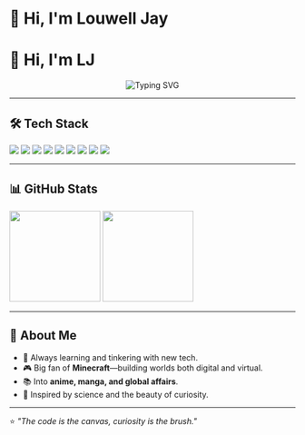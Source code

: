 # 👋 Hi, I'm Louwell Jay

# 👋 Hi, I'm LJ

<p align="center">
  <img src="https://readme-typing-svg.demolab.com?font=Fira+Code&weight=500&size=22&pause=1000&color=00FF00&background=000000&center=true&vCenter=true&width=600&lines=I'm+a+Web+Developer;Anime+%26+Manga+Enthusiast;Minecraft+Fan;Science+%26+Geopolitics+Explorer" alt="Typing SVG" />
</p>


---

## 🛠️ Tech Stack

<p>
  <img src="https://img.shields.io/badge/Laravel-%23FF2D20.svg?&style=for-the-badge&logo=laravel&logoColor=white" />
  <img src="https://img.shields.io/badge/React-%2361DAFB.svg?&style=for-the-badge&logo=react&logoColor=black" />
  <img src="https://img.shields.io/badge/Flutter-%2302569B.svg?&style=for-the-badge&logo=flutter&logoColor=white" />
  <img src="https://img.shields.io/badge/Vue-%2335495e.svg?&style=for-the-badge&logo=vue.js&logoColor=%234FC08D" />
  <img src="https://img.shields.io/badge/TypeScript-%23007ACC.svg?&style=for-the-badge&logo=typescript&logoColor=white" />
  <img src="https://img.shields.io/badge/Java-%23ED8B00.svg?&style=for-the-badge&logo=java&logoColor=white" />
  <img src="https://img.shields.io/badge/Tailwind-%2338B2AC.svg?&style=for-the-badge&logo=tailwind-css&logoColor=white" />
  <img src="https://img.shields.io/badge/Bootstrap-%237952B3.svg?&style=for-the-badge&logo=bootstrap&logoColor=white" />
  <img src="https://img.shields.io/badge/Docker-%232496ED.svg?&style=for-the-badge&logo=docker&logoColor=white" />
</p>

---

## 📊 GitHub Stats

<p>
  <img height="160" src="https://github-readme-stats.vercel.app/api?username=siriusly-louwell&show_icons=true&theme=tokyonight" />
  <img height="160" src="https://github-readme-stats.vercel.app/api/top-langs/?username=siriusly-louwell&layout=compact&theme=tokyonight" />
</p>

---

## 🌱 About Me
- 🚀 Always learning and tinkering with new tech.
- 🎮 Big fan of **Minecraft**—building worlds both digital and virtual.
- 📚 Into **anime, manga, and global affairs**.
- 🔭 Inspired by science and the beauty of curiosity.

---

⭐️ _"The code is the canvas, curiosity is the brush."_

